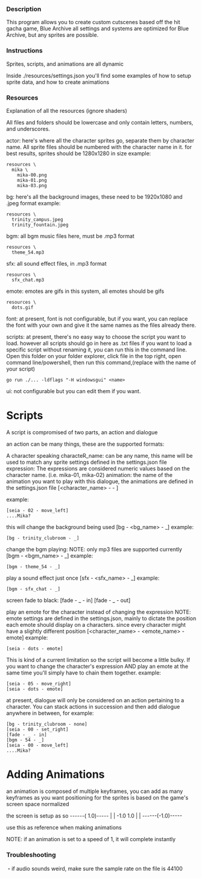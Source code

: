 ### Description

This program allows you to create custom cutscenes based off the hit gacha game, Blue Archive
all settings and systems are optimized for Blue Archive, but any sprites are possible.

### Instructions

Sprites, scripts, and animations are all dynamic

Inside ./resources/settings.json
you'll find some examples of how to setup sprite data, and how to create animations

### Resources

Explanation of all the resources
(ignore shaders)

All files and folders should be lowercase and only contain letters, numbers, and underscores.

actor: 
here's where all the character sprites go, separate them by character name. All sprite files should be numbered with the character name in it.
for best results, sprites should be 1280x1280 in size
example:
```
resources \
  mika \
    mika-00.png
    mika-01.png
    mika-03.png
```

bg:
here's all the background images, these need to be 1920x1080 and .jpeg format
example:
```
resources \
  trinity_campus.jpeg
  trinity_fountain.jpeg
```

bgm:
all bgm music files here, must be .mp3 format
```
resources \
  theme_54.mp3 
```

sfx: 
all sound effect files, in .mp3 format
```
resources \
  sfx_chat.mp3 
```

emote:
emotes are gifs in this system, all emotes should be gifs
```
resources \
  dots.gif
```

font:
at present, font is not configurable, but if you want, you can replace the font with your own and give it the same names as the files already there.

scripts:
at present, there's no easy way to choose the script you want to load. however all scripts should go in here as .txt files
if you want to load a specific script without renaming it, you can run this in the command line. Open this folder on your folder explorer, click file in the top right, open command line/powershell, then run this command,(replace <name> with the name of your script)
```
go run ./... -ldflags "-H windowsgui" <name>
```

ui:
not configurable but you can edit them if you want.

# Scripts

A script is compromised of two parts, an action and dialogue

an action can be many things, these are the supported formats:

A character speaking
characteR_name: can be any name, this name will be used to match any sprite settings defined in the settings.json file
expression: The expressions are considered numeric values based on the character name. (i.e. mika-01, mika-02)
animation: the name of the animation you want to play with this dialogue, the animations are defined in the settings.json file
[<character_name> - <expression> - <animation>]
<dialogue>

example:
```
[seia - 02 - move_left]
....Mika?
```

this will change the background being used
[bg - <bg_name> - _]
example:
```
[bg - trinity_clubroom - _]
```

change the bgm playing:
NOTE: only mp3 files are supported currently
[bgm - <bgm_name> - _]
example:
```
[bgm - theme_54 - _]
```

play a sound effect just once
[sfx - <sfx_name> - _]
example:
```
[bgm - sfx_chat - _]
```

screen fade to black:
[fade - _ - in]
[fade - _ - out]

play an emote for the character instead of changing the expression
NOTE: emote settings are defined in the settings.json, mainly to dictate the position each emote should display on a characters. since every character might have a slightly different position
[<character_name> - <emote_name> - emote]
example:
```
[seia - dots - emote]
```
This is kind of a current limitation so the script will become a little bulky. If you want to change the character's expression AND play an emote at the same time you'll simply have to chain them together.
example:
```
[seia - 05 - move_right]
[seia - dots - emote]
```

at present, dialogue will only be considered on an action pertaining to a character.
You can stack actions in succession and then add dialogue anywhere in between, for example:
```
[bg - trinity_clubroom - none]
[seia - 00 - set_right]
[fade - _ - in]
[bgm - 54 - _]
[seia - 00 - move_left]
....Mika?
```

# Adding Animations

an animation is composed of multiple keyframes, you can add as many keyframes as you want
positioning for the sprites is based on the game's screen space normalized

the screen is setup as so
   ------( 1.0)-----
  |                 |
-1.0               1.0
  |                 |
   ------(-1.0)-----

use this as reference when making animations

NOTE: if an animation is set to a speed of 1, it will complete instantly

### Troubleshooting

・if audio sounds weird, make sure the sample rate on the file is 44100